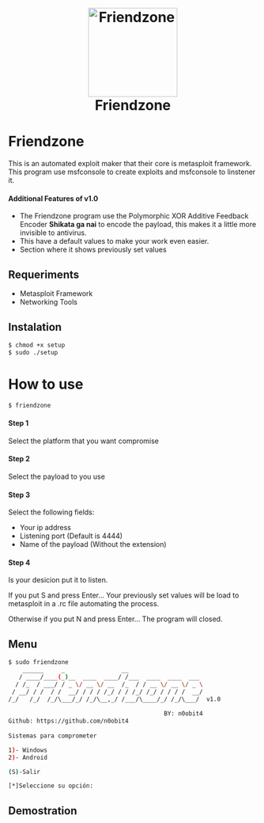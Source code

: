 <h1 align="center">
  <br>
  <a href="https://github.com/n0obit4/Friendzone"><img src="https://raw.githubusercontent.com/n0obit4/Friendzone/master/Resources/Logo.png?token=AJY45AV7SLPOWYGYDLRNBLK7MLPQ4" alt="Friendzone" border="0" width="180"></a>
  <br>
  Friendzone
  <br>
</h1>

# Friendzone

This is an automated exploit maker that their core is metasploit framework. This program use msfconsole to create exploits and msfconsole to linstener it.

#### Additional Features of v1.0

  - The Friendzone program use the Polymorphic XOR Additive Feedback Encoder **Shikata ga nai** to encode the payload, this makes it a little more invisible to antivirus.
  - This have a default values to make your work even easier.
  - Section where it shows previously set values

## Requeriments

  - Metasploit Framework
  - Networking Tools

## Instalation

```bash
$ chmod +x setup
$ sudo ./setup
```
# How to use

```bash
$ friendzone
```
#### Step 1
Select the platform that you want compromise

#### Step 2
Select the payload to you use

#### Step 3
Select the following fields:
  - Your ip address
  - Listening port (Default is 4444)
  - Name of the payload (Without the extension)

#### Step 4
Is your desicion put it to listen.

If you put S and press Enter... Your previously set values will be load to metasploit in a .rc file automating the process.

Otherwise if you put N and press Enter... The program will closed.

## Menu

```bash
$ sudo friendzone                                        
    ______     _                __                       
   / ____/____(_)__  ____  ____/ /___  ____  ____  ___   
  / /_  / ___/ / _ \/ __ \/ __  /_  / / __ \/ __ \/ _ \  
 / __/ / /  / /  __/ / / / /_/ / / /_/ /_/ / / / /  __/  
/_/   /_/  /_/\___/_/ /_/\__,_/ /___/\____/_/ /_/\___/  v1.0  
                                                         
                                            BY: n0obit4   
Github: https://github.com/n0obit4 
                  
Sistemas para comprometer

1)- Windows
2)- Android

(S)-Salir

[*]Seleccione su opción: 

```

## Demostration


